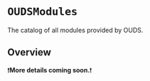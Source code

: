 # ``OUDSModules``

The catalog of all modules provided by OUDS.

## Overview

❗**More details coming soon.**❗

